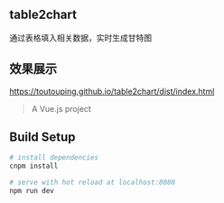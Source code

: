 ## table2chart

通过表格填入相关数据，实时生成甘特图

## 效果展示
https://toutouping.github.io/table2chart/dist/index.html


> A Vue.js project

## Build Setup

``` bash
# install dependencies
cnpm install

# serve with hot reload at localhost:8080
npm run dev


```
